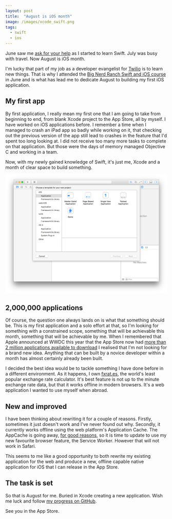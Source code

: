 ```yaml
---
layout: post
title:  "August is iOS month"
image: /images/xcode_swift.png
tags:
  - swift
  - ios
---
```


June saw me [ask for your help](/blog/2016/06/20/critique-my-swift-on-exercism/) as I started to learn Swift. July was busy with travel. Now August is iOS month.

I'm lucky that part of my job as a developer evangelist for [Twilio](https://www.twilio.com/) is to learn new things. That is why I attended the [Big Nerd Ranch Swift and iOS course](https://training.bignerdranch.com/classes/ios-essentials-with-swift) in June and is what has lead me to dedicate August to building my first iOS application.

## My first app

By first application, I really mean my first one that I am going to take from beginning to end, from blank Xcode project to the App Store, all by myself. I have worked on iOS applications before. I remember a time when I managed to crash an iPad app so badly while working on it, that checking out the previous version of the app still lead to crashes in the feature that I'd spent too long looking at. I did not receive too many more tasks to complete on that application. But those were the days of memory managed Objective C and working in a team.

Now, with my newly gained knowledge of Swift, it's just me, Xcode and a month of clear space to build something.

![The view of Xcode when you start a new project.](/images/new_xcode_project.png)

## 2,000,000 applications

Of course, the question one always lands on is what that something should be. This is my first application and a solo effort at that, so I'm looking for something with a constrained scope, something that will be achievable this month, something that will be achievable by me. When I remembered that Apple announced at WWDC this year that the App Store now had [more than 2 million applications available to download](http://www.theverge.com/2016/6/13/11922926/apple-apps-2-million-wwdc-2016) I realised that I'm not looking for a brand new idea. Anything that can be built by a novice developer within a month has almost certainly already been built.

I decided the best idea would be to tackle something I have done before in a different environment. As it happens, I own [fxrat.es](http://fxrat.es/), the world's least popular exchange rate calculator. It's best feature is not up to the minute exchange rate data, but that it works offline in modern browsers. It's a web application I wanted to use myself when abroad.

## New and improved

I have been thinking about rewriting it for a couple of reasons. Firstly, sometimes it just doesn't work and I've never found out why. Secondly, it currently works offline using the web platform's Application Cache. The AppCache is going away, [for good reasons](http://alistapart.com/article/application-cache-is-a-douchebag), so it is time to update to use my new favourite browser feature, the Service Worker. However that will not work in Safari.

This seems to me like a good opportunity to both rewrite my existing application for the web and produce a new, offline capable native application for iOS that I can release in the App Store.

## The task is set

So that is August for me. Buried in Xcode creating a new application. Wish me luck and follow [my progress on GitHub](https://github.com/philnash/fxrates-ios).

See you in the App Store.
